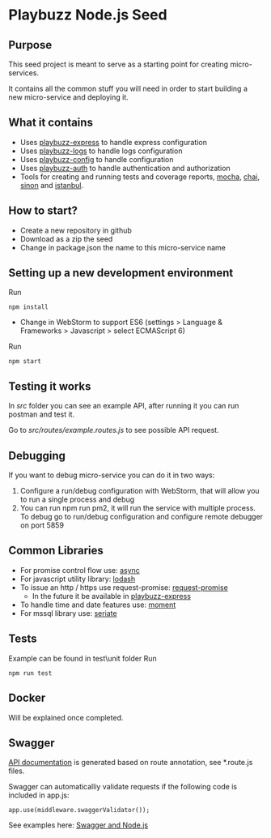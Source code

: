 Playbuzz Node.js Seed
=============================================

Purpose
------------
This seed project is meant to serve as a starting point for creating micro-services.

It contains all the common stuff you will need in order to start building a new micro-service and deploying it.

What it contains
---------------------

* Uses [playbuzz-express](https://github.com/playbuzz/pb-express) to handle express configuration
* Uses [playbuzz-logs](https://github.com/playbuzz/pb-logs) to handle logs configuration
* Uses [playbuzz-config](https://github.com/playbuzz/pb-config) to handle configuration
* Uses [playbuzz-auth](https://github.com/playbuzz/pb-authentication) to handle authentication and authorization
* Tools for creating and running tests and coverage reports, [mocha](https://mochajs.org/), [chai](http://chaijs.com/), [sinon](http://sinonjs.org/) and [istanbul](https://gotwarlost.github.io/istanbul/).


How to start?
----------------------------------------------------
* Create a new repository in github
* Download as a zip the seed
* Change in package.json the name to this micro-service name


Setting up a new development environment
----------------------------------------------------
Run

    npm install

* Change in WebStorm to support ES6 (settings > Language & Frameworks > Javascript > select ECMAScript 6)

Run

    npm start

Testing it works
----------------------------------------------------
In *src* folder you can see an example API, after running it you can run postman and test it.

Go to *src/routes/example.routes.js* to see possible API request.

Debugging
----------------------------------------------------
If you want to debug micro-service you can do it in two ways:
1) Configure a run/debug configuration with WebStorm, that will allow you to run a single process and debug
2) You can run npm run pm2, it will run the service with multiple process. To debug go to run/debug configuration and configure remote debugger on port 5859

Common Libraries
---------------------------
* For promise control flow use: [async](https://github.com/caolan/async)
* For javascript utility library: [lodash](https://lodash.com/)
* To issue an http / https use request-promise: [request-promise](https://github.com/request/request-promise)
    * In the future it be available in [playbuzz-express](https://github.com/playbuzz/pb-express)
* To handle time and date features use: [moment](http://momentjs.com/)
* For mssql library use: [seriate](https://github.com/LeanKit-Labs/seriate)

Tests
---------------------------------------
Example can be found in test\unit folder
Run

    npm run test

Docker
---------------------------------------
Will be explained once completed.

Swagger
---------------------------------------
[API documentation](http://localhost:8081/api-docs/)  is generated based on route annotation, see *.route.js files.

Swagger can automaticalliy validate requests if the following code is included in app.js:

    app.use(middleware.swaggerValidator());


See examples here: [Swagger and Node.js](http://mherman.org/blog/2016/05/26/swagger-and-nodejs/#.WSgCjWh96Um)

